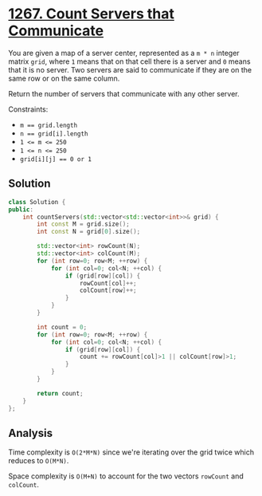 # [1267. Count Servers that Communicate](https://leetcode.com/problems/count-servers-that-communicate)

You are given a map of a server center, represented as a `m * n` integer matrix
`grid`, where `1` means that on that cell there is a server and `0` means that
it is no server. Two servers are said to communicate if they are on the same row
or on the same column.

Return the number of servers that communicate with any other server.

Constraints:

* `m == grid.length`
* `n == grid[i].length`
* `1 <= m <= 250`
* `1 <= n <= 250`
* `grid[i][j] == 0 or 1`

## Solution

```c++
class Solution {
public:
    int countServers(std::vector<std::vector<int>>& grid) {
        int const M = grid.size();
        int const N = grid[0].size();

        std::vector<int> rowCount(N);
        std::vector<int> colCount(M);
        for (int row=0; row<M; ++row) {
            for (int col=0; col<N; ++col) {
                if (grid[row][col]) {
                    rowCount[col]++;
                    colCount[row]++;
                }
            }
        }

        int count = 0;
        for (int row=0; row<M; ++row) {
            for (int col=0; col<N; ++col) {
                if (grid[row][col]) {
                    count += rowCount[col]>1 || colCount[row]>1;
                }
            }
        }

        return count;
    }
};
```

## Analysis

Time complexity is `O(2*M*N)` since we're iterating over the grid twice which
reduces to `O(M*N)`.

Space complexity is `O(M+N)` to account for the two vectors `rowCount` and
`colCount`.
